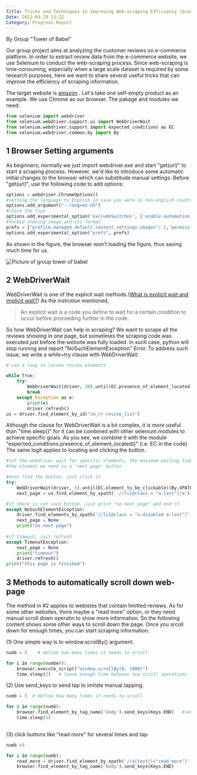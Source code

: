```yaml
---
Title: Tricks and Techniques in Improving Web-scraping Efficiency (Group Tower of Babel)
Date: 2022-03-29 13:22
Category: Progress Report
---
```


By Group "Tower of Babel"

Our group project aims at analyzing the customer reviews on e-commerce platform. In order to extract review data from the e-commerce website, we use Selenium to conduct the web-scraping process.
Since web-scraping is time-consuming, especially when a large scale dataset is required by some research purposes, here we want to share several useful tricks that can improve the efficiency of scraping information.

The target website is [amazon](http://https://www.amazon.com/product-reviews/B08SP5GYJP) . Let's take one self-empty product as an example.
We use Chrome as our browser.
The pakage and modules we need:
```python
from selenium import webdriver
from selenium.webdriver.support.ui import WebDriverWait
from selenium.webdriver.support import expected_conditions as EC
from selenium.webdriver.common.by import By
```

## 1 Browser Setting arguments

As beginners, normally we just import webdriver.exe and start "get(url)" to start a scraping process.
However, we'd like to introduce some automatic initial changes to the browser which can substitude manual settings.
Before "get(url)", use the following code to add options:

```python 
options = webdriver.ChromeOptions()
#setting the language to English in case you were in non-english country
options.add_argument("--lang=en-US")
#close the tips
options.add_experimental_option('excludeSwitches', ['enable-automation'])
#forbid showing image and css format 
prefs = {"profile.managed_default_content_settings.images": 2,'permissions.default.stylesheet': 2}
options.add_experimental_option("prefs", prefs)
```

As shown in the figure, the browser won't loading the figure, thus saving much time for us. 

![Picture of group tower of babel]({static}/images/Tower-of-Babel-Post-01-image-01.jpg)


## 2 WebDriverWait

WebDriverWait is one of the explicit wait methods.([What is explicit wait and implicit wait?](https://selenium-python.readthedocs.io/waits.html))
As the instrution mentioned,

>An explicit wait is a code you define to wait for a certain condition to occur before proceeding further in the code.

So how WebDriverWait can help in scraping?
We want to scrape all the reviews showing in one page, but sometimes the scraping code was executed just before the website was fully loaded.
In such case, python will stop running and report "NoSuchElementException" Error.
To address such issue, we write a while+try clause with WebDriverWait:

```python
# use a loop to locate review elements

while True:
    try:
        WebDriverWait(driver, 30).until(EC.presence_of_element_located((By.ID,'cm_cr-review_list')))
        break
    except Exception as e:
        print(e)
        driver.refresh()
us = driver.find_element_by_id("cm_cr-review_list")
```

Although the clause for WebDriverWait is a bit complex, it is more useful than "time.sleep()" for it can be combined with other selenium modules to achieve specific goals.
As you see, we combine it with the module "expected_conditions.presence_of_element_located()" (i.e. EC in the code)
The same logit applies to locating and clicking the button.

```python
#let the webdriver wait for specific elements, the maximum waiting time is 100s
#the element we need is a 'next page' button 

#once find the button, just click it
try:
    WebDriverWait(driver, 5).until(EC.element_to_be_clickable((By.XPATH, '//li[@class = "a-last"]/a')))
    next_page = us.find_element_by_xpath('.//li[@class = "a-last"]/a').get_attribute("href")

#if there is not such button, just print "no next page" and end it 
except NoSuchElementException:
    driver.find_elements_by_xpath('//li[@class = "a-disabled a-last"]')
    next_page = None
    print("no next page")
    
#if timeout, just refresh
except TimeoutException:
    next_page = None
    print("timeout")
    driver.refresh()
print("this page is finished")

```


## 3 Methods to automatically scroll down web-page
The method in #2 applies to webistes that contain limitted reviews. 
As for some other websites, there maybe a "read more" option, or they need manual scroll down operatin to show more information.
So the following content shows some other ways to scroll down the page.
Once you srcoll down for enough times, you can start scraping information.

(1) One simple way is to window.scrollBy() argument.

```python
numb = 5    # define how many times it needs to srcoll

for i in range(number):
    browser.execute_script("window.scrollBy(0, 1000)")
    time.sleep(2)   # leave enough time between two scroll operations
```

(2) Use send_keys to send tap to imitate manual tapping.

```python
numb = 5  # define how many times it needs to srcoll

for i in range(numb):
    browser.find_element_by_tag_name('body').send_keys(Keys.END)   #send tap to the webpage
    time.sleep(1)
    
```

(3) click buttons like "read more" for several times and tap.

```python
numb =5

for i in range(numb):
    read_more = driver.find_element_by_xpath('//a[text()="read_more"]')   #find read more button
    browser.find_element_by_tag_name('body').send_keys(Keys.END)

```






